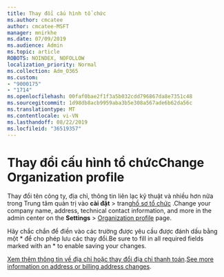 ```yaml
---
title: Thay đổi cấu hình tổ chức
ms.author: cmcatee
author: cmcatee-MSFT
manager: mnirkhe
ms.date: 07/09/2019
ms.audience: Admin
ms.topic: article
ROBOTS: NOINDEX, NOFOLLOW
localization_priority: Normal
ms.collection: Adm_O365
ms.custom:
- "9000175"
- "1714"
ms.openlocfilehash: 00faf0bae2f1f3a5b032cdd796867da8e7351c48
ms.sourcegitcommit: 1d98db8acb9959aba3b5e308a567ade6b62da56c
ms.translationtype: MT
ms.contentlocale: vi-VN
ms.lasthandoff: 08/22/2019
ms.locfileid: "36519357"
---
```

# <a name="change-organization-profile"></a><span data-ttu-id="dc387-102">Thay đổi cấu hình tổ chức</span><span class="sxs-lookup"><span data-stu-id="dc387-102">Change Organization profile</span></span>

<span data-ttu-id="dc387-103">Thay đổi tên công ty, địa chỉ, thông tin liên lạc kỹ thuật và nhiều hơn nữa trong Trung tâm quản trị vào **cài đặt** > trang[hồ sơ tổ chức](https://go.microsoft.com/fwlink/p/?linkid=2067339) .</span><span class="sxs-lookup"><span data-stu-id="dc387-103">Change your company name, address, technical contact information, and more in the admin center on the **Settings** > [Organization profile](https://go.microsoft.com/fwlink/p/?linkid=2067339) page.</span></span>

<span data-ttu-id="dc387-104">Hãy chắc chắn để điền vào các trường được yêu cầu được đánh dấu bằng một \* để cho phép lưu các thay đổi.</span><span class="sxs-lookup"><span data-stu-id="dc387-104">Be sure to fill in all required fields marked with an \* to enable saving your changes.</span></span>

<span data-ttu-id="dc387-105">[Xem thêm thông tin về địa chỉ hoặc thay đổi địa chỉ thanh toán](https://docs.microsoft.com/office365/admin/manage/change-address-contact-and-more).</span><span class="sxs-lookup"><span data-stu-id="dc387-105">[See more information on address or billing address changes](https://docs.microsoft.com/office365/admin/manage/change-address-contact-and-more).</span></span>